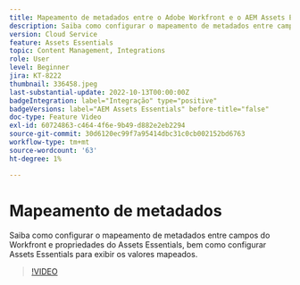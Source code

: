 ```yaml
---
title: Mapeamento de metadados entre o Adobe Workfront e o AEM Assets Essentials
description: Saiba como configurar o mapeamento de metadados entre campos do Workfront e propriedades do Assets Essentials, bem como configurar Assets Essentials para exibir os metadados mapeados.
version: Cloud Service
feature: Assets Essentials
topic: Content Management, Integrations
role: User
level: Beginner
jira: KT-8222
thumbnail: 336458.jpeg
last-substantial-update: 2022-10-13T00:00:00Z
badgeIntegration: label="Integração" type="positive"
badgeVersions: label="AEM Assets Essentials" before-title="false"
doc-type: Feature Video
exl-id: 60724863-c464-4f6e-9b49-d882e2eb2294
source-git-commit: 30d6120ec99f7a95414dbc31c0cb002152bd6763
workflow-type: tm+mt
source-wordcount: '63'
ht-degree: 1%

---
```


# Mapeamento de metadados

Saiba como configurar o mapeamento de metadados entre campos do Workfront e propriedades do Assets Essentials, bem como configurar Assets Essentials para exibir os valores mapeados.

>[!VIDEO](https://video.tv.adobe.com/v/336458?quality=12&learn=on)
